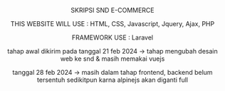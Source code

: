 <p align="center">
SKRIPSI SND E-COMMERCE
</p>
<p align="center">
THIS WEBSITE WILL USE : HTML, CSS, Javascript, Jquery, Ajax, PHP
</p>
<p align="center">
FRAMEWORK USE : Laravel
</p>
<p align="center">
tahap awal dikirim pada tanggal 21 feb 2024 -> tahap mengubah desain web ke snd & masih memakai vuejs
</p>
<p align="center">
tanggal 28 feb 2024 -> masih dalam tahap frontend, backend belum tersentuh sedikitpun karna alpinejs akan diganti full
</p>
